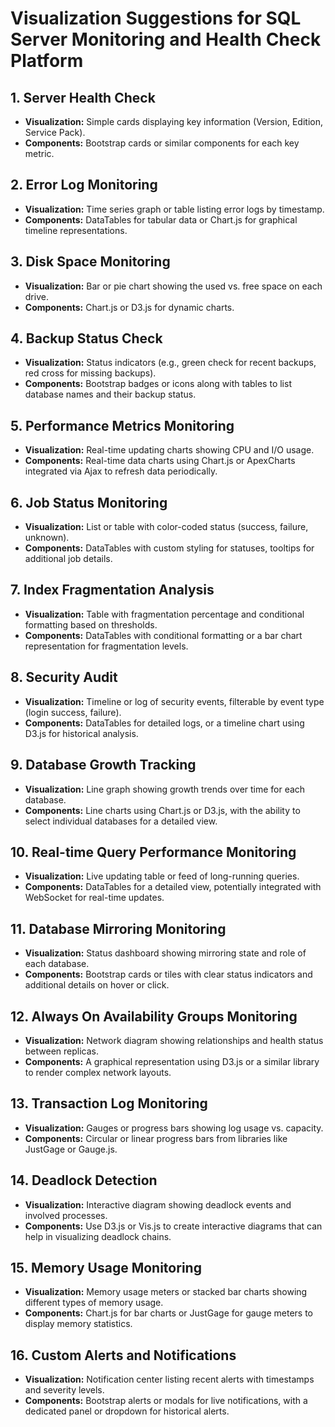 
# Visualization Suggestions for SQL Server Monitoring and Health Check Platform

## 1. Server Health Check
- **Visualization:** Simple cards displaying key information (Version, Edition, Service Pack).
- **Components:** Bootstrap cards or similar components for each key metric.

## 2. Error Log Monitoring
- **Visualization:** Time series graph or table listing error logs by timestamp.
- **Components:** DataTables for tabular data or Chart.js for graphical timeline representations.

## 3. Disk Space Monitoring
- **Visualization:** Bar or pie chart showing the used vs. free space on each drive.
- **Components:** Chart.js or D3.js for dynamic charts.

## 4. Backup Status Check
- **Visualization:** Status indicators (e.g., green check for recent backups, red cross for missing backups).
- **Components:** Bootstrap badges or icons along with tables to list database names and their backup status.

## 5. Performance Metrics Monitoring
- **Visualization:** Real-time updating charts showing CPU and I/O usage.
- **Components:** Real-time data charts using Chart.js or ApexCharts integrated via Ajax to refresh data periodically.

## 6. Job Status Monitoring
- **Visualization:** List or table with color-coded status (success, failure, unknown).
- **Components:** DataTables with custom styling for statuses, tooltips for additional job details.

## 7. Index Fragmentation Analysis
- **Visualization:** Table with fragmentation percentage and conditional formatting based on thresholds.
- **Components:** DataTables with conditional formatting or a bar chart representation for fragmentation levels.

## 8. Security Audit
- **Visualization:** Timeline or log of security events, filterable by event type (login success, failure).
- **Components:** DataTables for detailed logs, or a timeline chart using D3.js for historical analysis.

## 9. Database Growth Tracking
- **Visualization:** Line graph showing growth trends over time for each database.
- **Components:** Line charts using Chart.js or D3.js, with the ability to select individual databases for a detailed view.

## 10. Real-time Query Performance Monitoring
- **Visualization:** Live updating table or feed of long-running queries.
- **Components:** DataTables for a detailed view, potentially integrated with WebSocket for real-time updates.

## 11. Database Mirroring Monitoring
- **Visualization:** Status dashboard showing mirroring state and role of each database.
- **Components:** Bootstrap cards or tiles with clear status indicators and additional details on hover or click.

## 12. Always On Availability Groups Monitoring
- **Visualization:** Network diagram showing relationships and health status between replicas.
- **Components:** A graphical representation using D3.js or a similar library to render complex network layouts.

## 13. Transaction Log Monitoring
- **Visualization:** Gauges or progress bars showing log usage vs. capacity.
- **Components:** Circular or linear progress bars from libraries like JustGage or Gauge.js.

## 14. Deadlock Detection
- **Visualization:** Interactive diagram showing deadlock events and involved processes.
- **Components:** Use D3.js or Vis.js to create interactive diagrams that can help in visualizing deadlock chains.

## 15. Memory Usage Monitoring
- **Visualization:** Memory usage meters or stacked bar charts showing different types of memory usage.
- **Components:** Chart.js for bar charts or JustGage for gauge meters to display memory statistics.

## 16. Custom Alerts and Notifications
- **Visualization:** Notification center listing recent alerts with timestamps and severity levels.
- **Components:** Bootstrap alerts or modals for live notifications, with a dedicated panel or dropdown for historical alerts.
